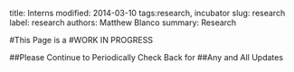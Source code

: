 title: Interns
modified: 2014-03-10
tags:research, incubator
slug: research
label: research
authors: Matthew Blanco
summary: Research


#This Page is a
#WORK IN PROGRESS








##Please Continue to Periodically Check Back for
##Any and All Updates